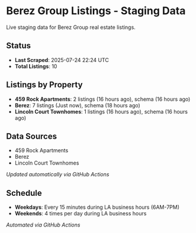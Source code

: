 # Berez Group Listings - Staging Data

Live staging data for Berez Group real estate listings.

## Status

- **Last Scraped**: 2025-07-24 22:24 UTC
- **Total Listings**: 10

## Listings by Property

- **459 Rock Apartments**: 2 listings (16 hours ago), schema (16 hours ago)
- **Berez**: 7 listings (Just now), schema (18 hours ago)
- **Lincoln Court Townhomes**: 1 listings (16 hours ago), schema (16 hours ago)

## Data Sources

- 459 Rock Apartments
- Berez
- Lincoln Court Townhomes

*Updated automatically via GitHub Actions*

## Schedule

- **Weekdays**: Every 15 minutes during LA business hours (6AM-7PM)
- **Weekends**: 4 times per day during LA business hours

*Automated via GitHub Actions*
